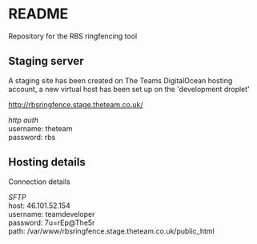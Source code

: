# README #

Repository for the RBS ringfencing tool

## Staging server

A staging site has been created on The Teams DigitalOcean hosting account, a new virtual host has been set up on the 'development droplet'  

http://rbsringfence.stage.theteam.co.uk/

*http auth*  
username: theteam  
password: rbs  

## Hosting details

Connection details

*SFTP*  
host: 46.101.52.154  
username: teamdeveloper  
password: 7u=rEp@The5r  
path: /var/www/rbsringfence.stage.theteam.co.uk/public_html

